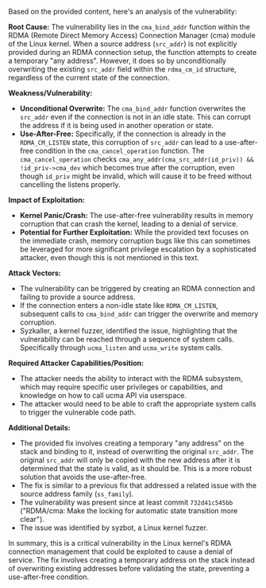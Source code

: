 Based on the provided content, here's an analysis of the vulnerability:

**Root Cause:**
The vulnerability lies in the `cma_bind_addr` function within the RDMA (Remote Direct Memory Access) Connection Manager (cma) module of the Linux kernel. When a source address (`src_addr`) is not explicitly provided during an RDMA connection setup, the function attempts to create a temporary "any address".  However, it does so by unconditionally overwriting the existing `src_addr` field within the `rdma_cm_id` structure, regardless of the current state of the connection.

**Weakness/Vulnerability:**
- **Unconditional Overwrite:** The `cma_bind_addr` function overwrites the `src_addr` even if the connection is not in an idle state. This can corrupt the address if it is being used in another operation or state.
- **Use-After-Free:** Specifically, if the connection is already in the `RDMA_CM_LISTEN` state, this corruption of `src_addr` can lead to a use-after-free condition in the `cma_cancel_operation` function. The `cma_cancel_operation` checks `cma_any_addr(cma_src_addr(id_priv)) && !id_priv->cma_dev` which becomes true after the corruption, even though `id_priv` might be invalid, which will cause it to be freed without cancelling the listens properly.

**Impact of Exploitation:**
- **Kernel Panic/Crash:** The use-after-free vulnerability results in memory corruption that can crash the kernel, leading to a denial of service.
- **Potential for Further Exploitation:** While the provided text focuses on the immediate crash, memory corruption bugs like this can sometimes be leveraged for more significant privilege escalation by a sophisticated attacker, even though this is not mentioned in this text.

**Attack Vectors:**
- The vulnerability can be triggered by creating an RDMA connection and failing to provide a source address.
- If the connection enters a non-idle state like `RDMA_CM_LISTEN`, subsequent calls to `cma_bind_addr` can trigger the overwrite and memory corruption.
- Syzkaller, a kernel fuzzer, identified the issue, highlighting that the vulnerability can be reached through a sequence of system calls. Specifically through `ucma_listen` and `ucma_write` system calls.

**Required Attacker Capabilities/Position:**
- The attacker needs the ability to interact with the RDMA subsystem, which may require specific user privileges or capabilities, and knowledge on how to call ucma API via userspace.
- The attacker would need to be able to craft the appropriate system calls to trigger the vulnerable code path.

**Additional Details:**
- The provided fix involves creating a temporary "any address" on the stack and binding to it, instead of overwriting the original `src_addr`. The original `src_addr` will only be copied with the new address after it is determined that the state is valid, as it should be. This is a more robust solution that avoids the use-after-free.
- The fix is similar to a previous fix that addressed a related issue with the source address family (`ss_family`).
- The vulnerability was present since at least commit `732d41c545bb` ("RDMA/cma: Make the locking for automatic state transition more clear").
- The issue was identified by syzbot, a Linux kernel fuzzer.

In summary, this is a critical vulnerability in the Linux kernel's RDMA connection management that could be exploited to cause a denial of service. The fix involves creating a temporary address on the stack instead of overwriting existing addresses before validating the state, preventing a use-after-free condition.